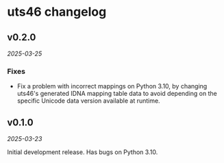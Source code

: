 # uts46 changelog

## v0.2.0

*2025-03-25*

### Fixes

* Fix a problem with incorrect mappings on Python 3.10, by changing uts46's
  generated IDNA mapping table data to avoid depending on the specific Unicode
  data version available at runtime.


## v0.1.0

*2025-03-23*

Initial development release. Has bugs on Python 3.10.
